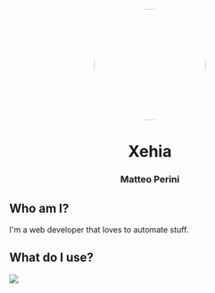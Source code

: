
<p align="center">
  <img  height="auto" width="200" style="border-radius:50%" src="https://avatars.githubusercontent.com/u/68829421?v=4"><br>
  <h1 align="center">Xehia</h1>
  <h3 align="center">Matteo Perini</h3>
</p>

## Who am I?
I'm a web developer that loves to automate stuff.

## What do I use?
<img align="center" src="https://skillicons.dev/icons?i=python,php,html,css,bootstrap,tailwind,mongodb,linux,git,github,mysql"/>
<!--
**Xehia/xehia** is a ✨ _special_ ✨ repository because its `README.md` (this file) appears on your GitHub profile.
